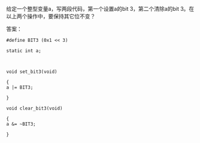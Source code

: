 给定一个整型变量a，写两段代码，第一个设置a的bit 3，第二个清除a的bit 3。在以上两个操作中，要保持其它位不变？

答案：


```
#define BIT3 (0x1 << 3)

static int a;



void set_bit3(void)

{
a |= BIT3;

}

void clear_bit3(void)

{
a &= ~BIT3;

}
```

